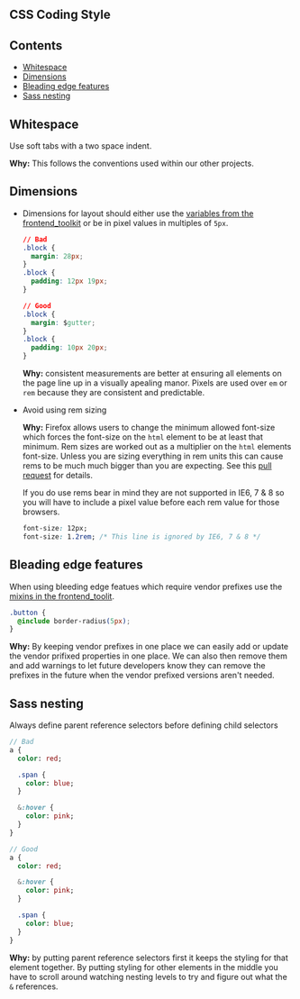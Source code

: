 ## CSS Coding Style

## Contents

* [Whitespace](#whitespace)
* [Dimensions](#dimensions)
* [Bleading edge features](#bleading-edge-features)
* [Sass nesting](#sass-nesting)

## Whitespace

Use soft tabs with a two space indent.

**Why:** This follows the conventions used within our other projects.

## Dimensions

* Dimensions for layout should either use the [variables from the
  frontend_toolkit][measurements.scss] or be in pixel values in multiples of `5px`.

  [measurements.scss]: https://github.com/alphagov/govuk_frontend_toolkit/blob/master/stylesheets/_measurements.scss

  ```css
  // Bad
  .block {
    margin: 28px;
  }
  .block {
    padding: 12px 19px;
  }

  // Good
  .block {
    margin: $gutter;
  }
  .block {
    padding: 10px 20px;
  }
  ```

  **Why:** consistent measurements are better at ensuring all elements on the
  page line up in a visually apealing manor. Pixels are used over `em` or `rem`
  because they are consistent and predictable. 

* Avoid using rem sizing

  **Why:** Firefox allows users to change the minimum allowed font-size which
  forces the font-size on the `html` element to be at least that minimum. Rem
  sizes are worked out as a multiplier on the `html` elements font-size. Unless
  you are sizing everything in rem units this can cause rems to be much much
  bigger than you are expecting. See this [pull
  request](https://github.com/alphagov/frontend/pull/385) for details.

  If you do use rems bear in mind they are not supported in IE6, 7 & 8 so you
  will have to include a pixel value before each rem value for those browsers.

  ```css
  font-size: 12px;
  font-size: 1.2rem; /* This line is ignored by IE6, 7 & 8 */
  ```


## Bleading edge features

When using bleeding edge featues which require vendor prefixes use the [mixins
in the frontend_toolit][css3.scss].

[css3.scss]: https://github.com/alphagov/govuk_frontend_toolkit/blob/master/stylesheets/_css3.scss

```css
.button {
  @include border-radius(5px);
}
```

**Why:** By keeping vendor prefixes in one place we can easily add or update
the vendor prifixed properties in one place. We can also then remove them and
add warnings to let future developers know they can remove the prefixes in the
future when the vendor prefixed versions aren't needed.

## Sass nesting

Always define parent reference selectors before defining child selectors

```sass
// Bad
a {
  color: red;

  .span {
    color: blue;
  }

  &:hover {
    color: pink;
  }
}

// Good
a {
  color: red;

  &:hover {
    color: pink;
  }

  .span {
    color: blue;
  }
}
```

**Why:** by putting parent reference selectors first it keeps the styling for
that element together. By putting styling for other elements in the middle you
have to scroll around watching nesting levels to try and figure out what the
`&` references.

